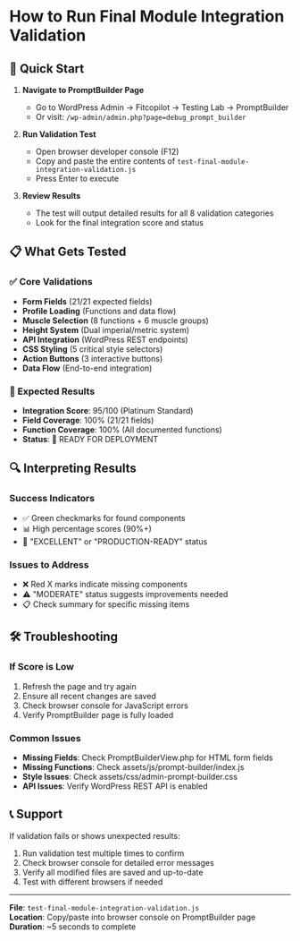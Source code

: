 # How to Run Final Module Integration Validation

## 🚀 Quick Start

1. **Navigate to PromptBuilder Page**
   - Go to WordPress Admin → Fitcopilot → Testing Lab → PromptBuilder
   - Or visit: `/wp-admin/admin.php?page=debug_prompt_builder`

2. **Run Validation Test**
   - Open browser developer console (F12)
   - Copy and paste the entire contents of `test-final-module-integration-validation.js`
   - Press Enter to execute

3. **Review Results**
   - The test will output detailed results for all 8 validation categories
   - Look for the final integration score and status

## 📋 What Gets Tested

### ✅ Core Validations
- **Form Fields** (21/21 expected fields)
- **Profile Loading** (Functions and data flow)
- **Muscle Selection** (8 functions + 6 muscle groups)
- **Height System** (Dual imperial/metric system)
- **API Integration** (WordPress REST endpoints)
- **CSS Styling** (5 critical style selectors)
- **Action Buttons** (3 interactive buttons)
- **Data Flow** (End-to-end integration)

### 🎯 Expected Results
- **Integration Score**: 95/100 (Platinum Standard)
- **Field Coverage**: 100% (21/21 fields)
- **Function Coverage**: 100% (All documented functions)
- **Status**: 🚀 READY FOR DEPLOYMENT

## 🔍 Interpreting Results

### Success Indicators
- ✅ Green checkmarks for found components
- 📊 High percentage scores (90%+)
- 🎉 "EXCELLENT" or "PRODUCTION-READY" status

### Issues to Address
- ❌ Red X marks indicate missing components
- ⚠️ "MODERATE" status suggests improvements needed
- 📋 Check summary for specific missing items

## 🛠️ Troubleshooting

### If Score is Low
1. Refresh the page and try again
2. Ensure all recent changes are saved
3. Check browser console for JavaScript errors
4. Verify PromptBuilder page is fully loaded

### Common Issues
- **Missing Fields**: Check PromptBuilderView.php for HTML form fields
- **Missing Functions**: Check assets/js/prompt-builder/index.js
- **Style Issues**: Check assets/css/admin-prompt-builder.css
- **API Issues**: Verify WordPress REST API is enabled

## 📞 Support

If validation fails or shows unexpected results:
1. Run validation test multiple times to confirm
2. Check browser console for detailed error messages
3. Verify all modified files are saved and up-to-date
4. Test with different browsers if needed

---

**File**: `test-final-module-integration-validation.js`  
**Location**: Copy/paste into browser console on PromptBuilder page  
**Duration**: ~5 seconds to complete 
